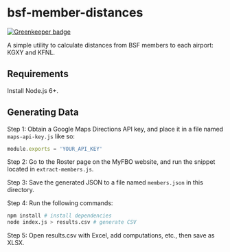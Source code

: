 bsf-member-distances
====================

[![Greenkeeper badge](https://badges.greenkeeper.io/jrop/bsf-member-distances.svg)](https://greenkeeper.io/)

A simple utility to calculate distances from BSF members to each airport: KGXY and KFNL.

## Requirements

Install Node.js 6+.

## Generating Data

Step 1: Obtain a Google Maps Directions API key, and place it in a file named `maps-api-key.js` like so:

```js
module.exports = 'YOUR_API_KEY'
```

Step 2: Go to the Roster page on the MyFBO website, and run the snippet located in `extract-members.js`.

Step 3: Save the generated JSON to a file named `members.json` in this directory.

Step 4: Run the following commands:

```sh
npm install # install dependencies
node index.js > results.csv # generate CSV
```

Step 5: Open results.csv with Excel, add computations, etc., then save as XLSX.
